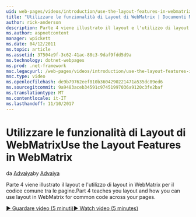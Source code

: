 ```yaml
---
uid: web-pages/videos/introduction/use-the-layout-features-in-webmatrix
title: "Utilizzare le funzionalità di Layout di WebMatrix | Documenti Microsoft"
author: rick-anderson
description: Parte 4 viene illustrato il layout e l'utilizzo di layout in WebMatrix per il codice comune tra le pagine.
ms.author: aspnetcontent
manager: wpickett
ms.date: 04/12/2011
ms.topic: article
ms.assetid: 37504e9f-3c62-41ac-88c3-9daf9fdd5d9a
ms.technology: dotnet-webpages
ms.prod: .net-framework
msc.legacyurl: /web-pages/videos/introduction/use-the-layout-features-in-webmatrix
msc.type: video
ms.openlocfilehash: de9b79762eef810b3604290221471a535dc89ed6
ms.sourcegitcommit: 9a9483aceb34591c97451997036a9120c3fe2baf
ms.translationtype: MT
ms.contentlocale: it-IT
ms.lasthandoff: 11/10/2017
---
```

<a name="use-the-layout-features-in-webmatrix"></a><span data-ttu-id="62874-103">Utilizzare le funzionalità di Layout di WebMatrix</span><span class="sxs-lookup"><span data-stu-id="62874-103">Use the Layout Features in WebMatrix</span></span>
====================
<span data-ttu-id="62874-104">da [Advaiya](https://twitter.com/Advaiyasolns)</span><span class="sxs-lookup"><span data-stu-id="62874-104">by [Advaiya](https://twitter.com/Advaiyasolns)</span></span>

<span data-ttu-id="62874-105">Parte 4 viene illustrato il layout e l'utilizzo di layout in WebMatrix per il codice comune tra le pagine.</span><span class="sxs-lookup"><span data-stu-id="62874-105">Part 4 teaches you layout and how you can use layout in WebMatrix for common code across your pages.</span></span>

[<span data-ttu-id="62874-106">&#9654; Guardare video (5 minuti)</span><span class="sxs-lookup"><span data-stu-id="62874-106">&#9654; Watch video (5 minutes)</span></span>](https://channel9.msdn.com/Blogs/ASP-NET-Site-Videos/use-the-layout-features-in-webmatrix)
